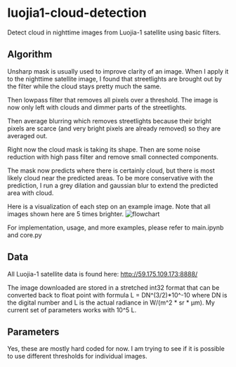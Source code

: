 # luojia1-cloud-detection
Detect cloud in nighttime images from Luojia-1 satellite using basic filters.

## Algorithm
Unsharp mask is usually used to improve clarity of an image. When I apply it to the nighttime satellite image, I found that streetlights are brought out by the filter while the cloud stays pretty much the same. 

Then lowpass filter that removes all pixels over a threshold. The image is now only left with clouds and dimmer parts of the streetlights. 

Then average blurring which removes streetlights because their bright pixels are scarce (and very bright pixels are already removed) so they are averaged out.
 
Right now the cloud mask is taking its shape. Then are some noise reduction with high pass filter and remove small connected components. 

The mask now predicts where there is certainly cloud, but there is most likely cloud near the predicted areas. To be more conservative with the prediction, I run a grey dilation and gaussian blur to extend the predicted area with cloud.

Here is a visualization of each step on an example image. Note that all images shown here are 5 times brighter.
![flowchart](https://github.com/DEDZTBH/luojia1-cloud-detection/master/flowchart.png)

For implementation, usage, and more examples, please refer to main.ipynb and core.py

## Data
All Luojia-1 satellite data is found here: http://59.175.109.173:8888/

The image downloaded are stored in a stretched int32 format that can be converted back to float point with formula L = DN^(3/2)*10^-10 where DN is the digital number and L is the actual radiance in W/(m^2 * sr * μm). My current set of parameters works with 10^5 L.

## Parameters
Yes, these are mostly hard coded for now. I am trying to see if it is possible to use different thresholds for individual images. 